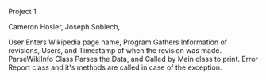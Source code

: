 Project 1

Cameron Hosler,
Joseph Sobiech,

User Enters Wikipedia page name, Program Gathers Information of revisions,
Users, and Timestamp of when the revision was made. ParseWikiInfo Class
Parses the Data, and Called by Main class to print. Error Report class and it's methods 
are called in case of the exception. 